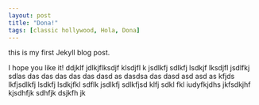 ```yaml
---
layout: post
title: "Dona!"
tags: [classic hollywood, Hola, Dona]
---
```


this is my first Jekyll blog post.

I hope you like it!
ddjklf jdlkjflksdjf klsdjfl
k jsdlkfj sdlkfj lsdkjf lksdjfl jsdlfkj sdlas das das das das das dasd as dasdsa das dasd asd asd as
kfjds lkfjsdlkfj lsdkfj lsdkjfkl sdflk jsdlkfj sdlkfjsd klfj sdkl fkl
iudyfkjdhs jkfsdkjhf kjsdhfjk sdhfjk dsjkfh jk